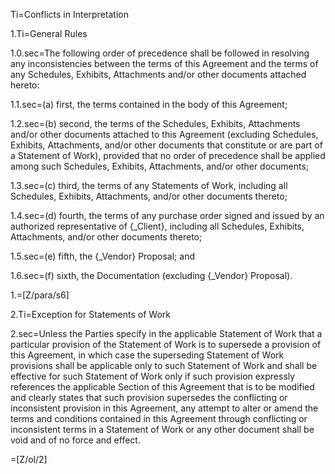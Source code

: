 Ti=Conflicts in Interpretation

1.Ti=General Rules

1.0.sec=The following order of precedence shall be followed in resolving any inconsistencies between the terms of this Agreement and the terms of any Schedules, Exhibits, Attachments and/or other documents attached hereto:

1.1.sec=(a) first, the terms contained in the body of this Agreement;

1.2.sec=(b) second, the terms of the Schedules, Exhibits, Attachments and/or other documents attached to this Agreement (excluding Schedules, Exhibits, Attachments, and/or other documents that constitute or are part of a Statement of Work), provided that no order of precedence shall be applied among such Schedules, Exhibits, Attachments, and/or other documents;

1.3.sec=(c) third, the terms of any Statements of Work, including all Schedules, Exhibits, Attachments, and/or other documents thereto;

1.4.sec=(d) fourth, the terms of any purchase order signed and issued by an authorized representative of {_Client}, including all Schedules, Exhibits, Attachments, and/or other documents thereto;

1.5.sec=(e) fifth, the {_Vendor} Proposal; and

1.6.sec=(f) sixth, the Documentation (excluding {_Vendor} Proposal).

1.=[Z/para/s6]

2.Ti=Exception for Statements of Work

2.sec=Unless the Parties specify in the applicable Statement of Work that a particular provision of the Statement of Work is to supersede a provision of this Agreement, in which case the superseding Statement of Work provisions shall be applicable only to such Statement of Work and shall be effective for such Statement of Work only if such provision expressly references the applicable Section of this Agreement that is to be modified and clearly states that such provision supersedes the conflicting or inconsistent provision in this Agreement, any attempt to alter or amend the terms and conditions contained in this Agreement through conflicting or inconsistent terms in a Statement of Work or any other document shall be void and of no force and effect.

=[Z/ol/2]
